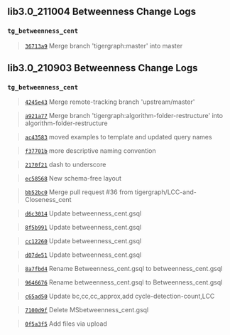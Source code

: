 
## lib3.0_211004 Betweenness Change Logs

### `tg_betweenness_cent`

> [`36713a9`](https://github.com/tigergraph/gsql-graph-algorithms/commit/36713a9882094e177456795cda8173faf2fc8ce2) Merge branch 'tigergraph:master' into master



## lib3.0_210903 Betweenness Change Logs

### `tg_betweenness_cent`

> [`4245e43`](https://github.com/tigergraph/gsql-graph-algorithms/commit/4245e43a22b913d135841349a2b0754e7ab8968e) Merge remote-tracking branch 'upstream/master'

> [`a921a77`](https://github.com/tigergraph/gsql-graph-algorithms/commit/a921a7756247fa0e55d807a0245ecf102401ab45) Merge branch 'tigergraph:algorithm-folder-restructure' into algorithm-folder-restructure

> [`ac43583`](https://github.com/tigergraph/gsql-graph-algorithms/commit/ac435831c1e0f8a254f52dfa1390d2e3b48f161f) moved examples to template and updated query names

> [`f37701b`](https://github.com/tigergraph/gsql-graph-algorithms/commit/f37701be48f14093bc2e82c078c152124de35fd6) more descriptive naming convention

> [`2170f21`](https://github.com/tigergraph/gsql-graph-algorithms/commit/2170f218a86c28359ebfdeb90e35749ba0794d1f) dash to underscore

> [`ec58568`](https://github.com/tigergraph/gsql-graph-algorithms/commit/ec58568cdd7e608bd7af13d6bce2eaf781c9798f) New schema-free layout

> [`bb52bc0`](https://github.com/tigergraph/gsql-graph-algorithms/commit/bb52bc0903ffd2684b70b9fb7499f8b3749f0f6b) Merge pull request #36 from tigergraph/LCC-and-Closeness_cent

> [`d6c3014`](https://github.com/tigergraph/gsql-graph-algorithms/commit/d6c3014dfe00450e0d76398fe70216c7ed91306c) Update betweenness_cent.gsql

> [`8f5b991`](https://github.com/tigergraph/gsql-graph-algorithms/commit/8f5b991b75b79016a11c012b210e170573a24072) Update betweenness_cent.gsql

> [`cc12260`](https://github.com/tigergraph/gsql-graph-algorithms/commit/cc12260df105a43eb0130de051fc704f805571cf) Update betweenness_cent.gsql

> [`d07de51`](https://github.com/tigergraph/gsql-graph-algorithms/commit/d07de51d666e6037246f636ea97ef1ed268588b6) Update betweenness_cent.gsql

> [`8a7fbd4`](https://github.com/tigergraph/gsql-graph-algorithms/commit/8a7fbd420dab7bc2e288aaae2fbf0b9f66536f78) Rename Betweenness_cent.gsql to betweenness_cent.gsql

> [`9646676`](https://github.com/tigergraph/gsql-graph-algorithms/commit/96466765c6939cd8458e7380a82d4f1695e08a42) Rename betweenness_cent.gsql to Betweenness_cent.gsql

> [`c65ad50`](https://github.com/tigergraph/gsql-graph-algorithms/commit/c65ad502dcfc03f1190dccc257746bc791264e48) Update bc,cc,cc_approx,add cycle-detection-count,LCC

> [`7100d9f`](https://github.com/tigergraph/gsql-graph-algorithms/commit/7100d9fb7ccf1810c5b9620d03a50251f5b725c0) Delete MSbetweenness_cent.gsql

> [`0f5a3f5`](https://github.com/tigergraph/gsql-graph-algorithms/commit/0f5a3f540328e5f916a056df37cf8bdadd7b522e) Add files via upload
